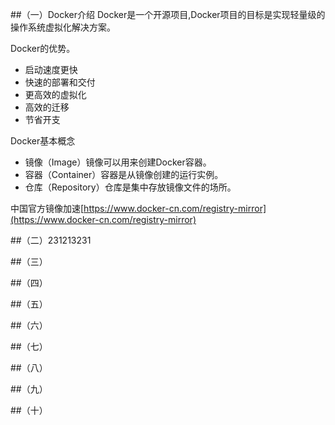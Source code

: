 ##（一）Docker介绍
Docker是一个开源项目,Docker项目的目标是实现轻量级的操作系统虚拟化解决方案。

Docker的优势。

* 启动速度更快 
* 快速的部署和交付
* 更高效的虚拟化
* 高效的迁移
* 节省开支

Docker基本概念


* 镜像（Image）镜像可以用来创建Docker容器。
* 容器（Container）容器是从镜像创建的运行实例。
* 仓库（Repository）仓库是集中存放镜像文件的场所。

中国官方镜像加速[https://www.docker-cn.com/registry-mirror](https://www.docker-cn.com/registry-mirror)


##（二）231213231

##（三）

##（四）

##（五）

##（六）

##（七）

##（八）

##（九）

##（十）